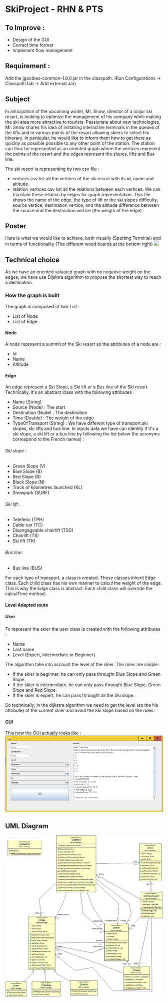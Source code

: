 # SkiProject - RHN & PTS

## To Improve :
- Design of the GUI
- Correct time format
- Implement flow management

## Requirement :
Add the jgoodies-common-1.8.0.jar in the classpath. (Run Configurations -> Classpath tab -> Add external Jar)

## Subject
In anticipation of the upcoming winter, Mr. Snow, director of a major ski resort, is looking to optimize
the management of his company while making the ski area more attractive to tourists.
Passionate about new technologies, Mr. Snow shares his idea of installing interactive terminals
in the queues of the lifts and in various points of the resort allowing skiers to
select his itinerary. In particular, he would like to inform them how to get there as quickly as possible
possible to any other point of the station.
The station can thus be represented as an oriented graph where the vertices represent the points
of the resort and the edges represent the slopes, lifts and Bus line.

The ski resort is representing by two csv file :
- vertices.csv list all the vertices of the ski resort with its id, name and altitude.
- relation_vertices.csv list all the relations between each vertices. We can translate these relation by edges for graph representation. This file shows the name of the edge, the type of lift or the ski slopes difficulty, source vertice, destination vertice, and the altitude difference between the source and the destination vertice (the weigth of the edge).

## Poster
Here is what we would like to achieve, both visually (Spotting Terminal) and in terms of functionality (The different wood boards at the bottom right)
![](Image/Poster_PTS_IBO.png?raw=true)

## Technical choice
As we have an oriented valuated graph with no negative weight on the edges, we have use Dijsktra algorithm to propose the shortest way to reach a destination.

### How the graph is built
The graph is composed of two List :
- List of Node
- List of Edge

#### Node
A node represent a summit of the Ski resort so the attributes of a node are :
- Id
- Name
- Altitude

#### Edge
An edge represent a Ski Slope, a Ski lift or a Bus line of the Ski resort.
Technically, it's an abstract class with the following attributes :
- Name (String)
- Source (Node) : The start
- Destination (Node) : The destination
- Time (Double) : The weight of the edge
- TypeOfTransport (String) : We have different type of transport,ski slopes, ski lifts and bus line. In inputs data we have can identity if it's a ski slope, a ski lift or a bus line by following the list below (he acronyms correspond to the French names) :

###### Ski slope :
- Green Slope (V)
- Blue Slope (B)
- Red Slope (R)
- Black Slope (N)
- Track of kilometres launched (KL)
- Snowpark (SURF)

###### Ski lift :
- Teleferic (TPH)
- Cable car (TC)
- Disengageable chairlift (TSD)
- Chairlift (TS)
- Ski lift (TK)

###### Bus line:
- Bus line (BUS)

For each type of transport, a class is created. These classes inherit Edge class.
Each child class has his own manner to calcul the weight of the edge. This is why the Edge class is abstract. Each child class will override the calculTime method.


#### Level Adapted route

##### User
To represent the skier the user class is created with the following attributes :
- Name
- Last name
- Level (Expert, Intermediate or Beginner)

The algorithm take into account the level of the skier. The rules are simple :
- If the skier is beginner, he can only pass throught Blue Slope and Green Slope.
- If the skier is intermediate, he can only pass throught Blue Slope, Green Slope and Red Slope.
- If the skier is expert, he can pass throught all the Ski slope.

So technically, in the dijkstra algorithm we need to get the level (so the his attribute) of the current skier and avoid the Ski slope based on the rules.

#### GUI
This how the GUI actually looks like :
![](Image/Capture_GUI.PNG?raw=true)

## UML Diagram
![](Image/UML_SkiSpotting.png?raw=true)
